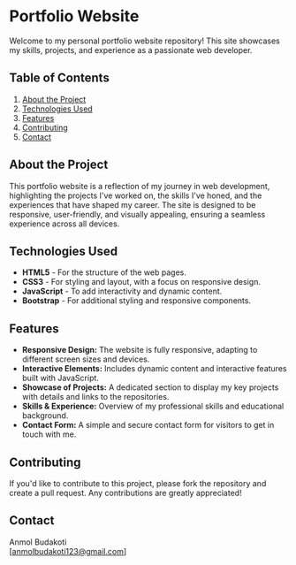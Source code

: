 # **Portfolio Website**

Welcome to my personal portfolio website repository! This site showcases my skills, projects, and experience as a passionate web developer.

## **Table of Contents**

1. [About the Project](#about-the-project)
2. [Technologies Used](#technologies-used)
3. [Features](#features)
4. [Contributing](#contributing)
5. [Contact](#contact)

## **About the Project**

This portfolio website is a reflection of my journey in web development, highlighting the projects I've worked on, the skills I've honed, and the experiences that have shaped my career. The site is designed to be responsive, user-friendly, and visually appealing, ensuring a seamless experience across all devices.

## **Technologies Used**

- **HTML5** - For the structure of the web pages.
- **CSS3** - For styling and layout, with a focus on responsive design.
- **JavaScript** - To add interactivity and dynamic content.
- **Bootstrap** - For additional styling and responsive components.

## **Features**

- **Responsive Design:** The website is fully responsive, adapting to different screen sizes and devices.
- **Interactive Elements:** Includes dynamic content and interactive features built with JavaScript.
- **Showcase of Projects:** A dedicated section to display my key projects with details and links to the repositories.
- **Skills & Experience:** Overview of my professional skills and educational background.
- **Contact Form:** A simple and secure contact form for visitors to get in touch with me.

## **Contributing**

If you'd like to contribute to this project, please fork the repository and create a pull request. Any contributions are greatly appreciated!

## **Contact**

Anmol Budakoti  
[anmolbudakoti123@gmail.com]  
